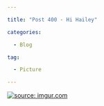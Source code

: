 ```yaml
---

title: "Post 400 - Hi Hailey"

categories:

  - Blog

tag:

  - Picture

---
```


<a href="https://imgur.com/hlyPe06"><img src="https://i.imgur.com/hlyPe06.jpg" title="source: imgur.com" /></a>



<script src="https://utteranc.es/client.js"

        repo="serendipityinlife/serendipityinlife.github.io"

        issue-term="pathname"

        theme="github-light"

        crossorigin="anonymous"

        async>

</script>

